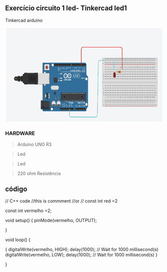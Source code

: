 ## Exercício circuito 1 led- Tinkercad led1



 Tinkercad arduino







 ![led1](img/led1.png)









### HARDWARE
> Arduino UNO R3

> Led


> Led

> 220 ohm  Resistência












## código


// C++ code
//this is commment
//or
// const int red =2

const int vermelho =2;

void setup()
{
  pinMode(vermelho, OUTPUT);
  
 
}

void loop()
  {
  
{
  digitalWrite(vermelho, HIGH);
  delay(1000); // Wait for 1000 millisecond(s)
  digitalWrite(vermelho, LOW);
  delay(1000); // Wait for 1000 millisecond(s)
}


    
}
